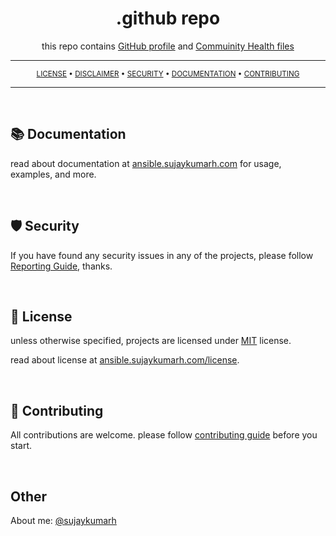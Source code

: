 <div align="center">

# .github repo

this repo contains [GitHub profile](https://github.com/sujaykumarh-ansible) and [Commuinity Health files](https://docs.github.com/en/communities/setting-up-your-project-for-healthy-contributions/creating-a-default-community-health-file)

---

<sub>

[LICENSE](https://github.com/sujaykumarh-ansible/playbook-template/blob/main/LICENSE) •
[DISCLAIMER](https://github.com/sujaykumarh-ansible/.github/blob/main/DISCLAIMER.md) •
[SECURITY](https://github.com/sujaykumarh-ansible/.github/blob/main/SECURITY.md) •
[DOCUMENTATION](https://ansible.sujaykumarh.com/?utm_source=github&utm_medium=readme&utm_campaign=view-notebook) •
[CONTRIBUTING](https://github.com/sujaykumarh-ansible/.github/blob/main/CONTRIBUTING.md)

</sub>
</div>

---

<br>

## 📚 Documentation

read about documentation at [ansible.sujaykumarh.com](https://ansible.sujaykumarh.com/?utm_source=github&utm_medium=readme&utm_campaign=view-notebook) for usage, examples, and more.

<br>

## 🛡️ Security

If you have found any security issues in any of the projects, please follow [Reporting Guide](https://github.com/sujaykumarh-ansible/.github/blob/main/SECURITY.md), thanks.

<br>

## 📄 License

unless otherwise specified, projects are licensed under [MIT](https://github.com/sujaykumarh-ansible/.github/blob/main/LICENSE) license.

read about license at [ansible.sujaykumarh.com/license](https://ansible.sujaykumarh.com/license).

<br>

## 📝 Contributing

All contributions are welcome. please follow [contributing guide](https://github.com/sujaykumarh-ansible/.github/blob/main/CONTRIBUTING.md) before you start.


<br>

## Other

About me: [@sujaykumarh](https://sujaykumarh.com/?utm_source=github&utm_medium=ansible-repo&utm_campaign=github-profile)
